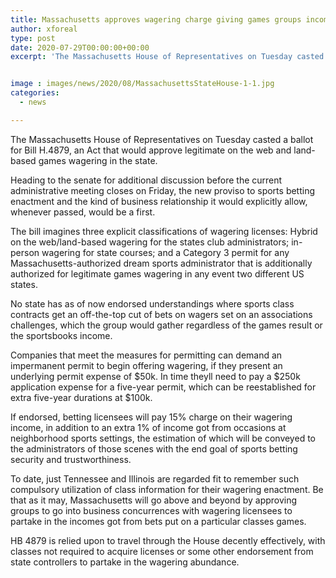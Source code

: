 ```yaml
---
title: Massachusetts approves wagering charge giving games groups income share
author: xforeal 
type: post
date: 2020-07-29T00:00:00+00:00
excerpt: 'The Massachusetts House of Representatives on Tuesday casted a ballot for Bill H '


image : images/news/2020/08/MassachusettsStateHouse-1-1.jpg
categories:
  - news

---
```

The Massachusetts House of Representatives on Tuesday casted a ballot for Bill H.4879, an Act that would approve legitimate on the web and land-based games wagering in the state. 

Heading to the senate for additional discussion before the current administrative meeting closes on Friday, the new proviso to sports betting enactment and the kind of business relationship it would explicitly allow, whenever passed, would be a first. 

The bill imagines three explicit classifications of wagering licenses: Hybrid on the web/land-based wagering for the states club administrators; in-person wagering for state courses; and a Category 3 permit for any Massachusetts-authorized dream sports administrator that is additionally authorized for legitimate games wagering in any event two different US states. 

No state has as of now endorsed understandings where sports class contracts get an off-the-top cut of bets on wagers set on an associations challenges, which the group would gather regardless of the games result or the sportsbooks income. 

Companies that meet the measures for permitting can demand an impermanent permit to begin offering wagering, if they present an underlying permit expense of $50k. In time theyll need to pay a $250k application expense for a five-year permit, which can be reestablished for extra five-year durations at $100k. 

If endorsed, betting licensees will pay 15&percnt; charge on their wagering income, in addition to an extra 1&percnt; of income got from occasions at neighborhood sports settings, the estimation of which will be conveyed to the administrators of those scenes with the end goal of sports betting security and trustworthiness. 

To date, just Tennessee and Illinois are regarded fit to remember such compulsory utilization of class information for their wagering enactment. Be that as it may, Massachusetts will go above and beyond by approving groups to go into business concurrences with wagering licensees to partake in the incomes got from bets put on a particular classes games. 

HB 4879 is relied upon to travel through the House decently effectively, with classes not required to acquire licenses or some other endorsement from state controllers to partake in the wagering abundance.
